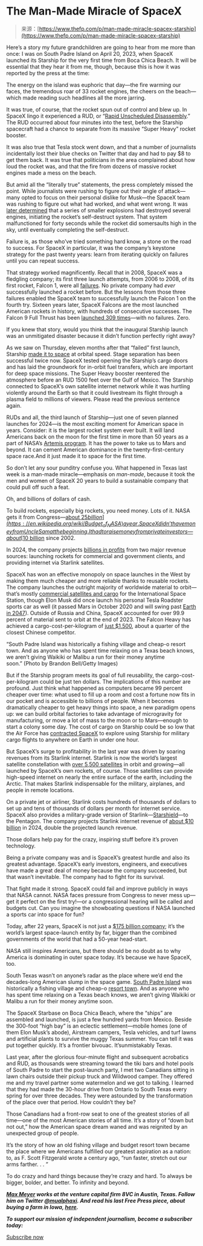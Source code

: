 <!--yml
category: 未分类
date: 2024-05-29 12:30:28
-->

# The Man-Made Miracle of SpaceX

> 来源：[https://www.thefp.com/p/man-made-miracle-spacex-starship](https://www.thefp.com/p/man-made-miracle-spacex-starship)

Here’s a story my future grandchildren are going to hear from me more than once: I was on South Padre Island on April 20, 2023, when SpaceX launched its Starship for the very first time from Boca Chica Beach. It will be essential that they hear it from me, though, because this is how it was reported by the press at the time:

The energy on the island was euphoric that day—the fire warming our faces, the tremendous roar of 33 rocket engines, the cheers on the beach—which made reading such headlines all the more jarring. 

It was true, of course, that the rocket spun out of control and blew up. In SpaceX lingo it experienced a RUD, or “[Rapid Unscheduled Disassembly](https://www.nytimes.com/2023/04/20/science/rapid-unscheduled-disassembly-starship-rocket.html).” The RUD occurred about four minutes into the test, before the Starship spacecraft had a chance to separate from its massive “Super Heavy” rocket booster. 

It was also true that Tesla stock went down, and that a number of journalists incidentally lost their blue checks on Twitter that day and had to pay $8 to get them back. It was true that politicians in the area complained about how loud the rocket was, and that the fire from dozens of massive rocket engines made a mess on the beach.

But amid all the “literally true” statements, the press completely missed the point. While journalists were rushing to figure out their angle of attack—many opted to focus on their personal dislike for Musk—the SpaceX team was rushing to figure out what had worked, and what went wrong. It was [later determined](https://arstechnica.com/space/2023/09/faa-says-spacex-has-more-to-do-before-starship-can-fly-again/) that a series of smaller explosions had destroyed several engines, initiating the rocket’s self-destruct system. That system malfunctioned for forty seconds while the rocket did somersaults high in the sky, until eventually completing the self-destruct.

Failure is, as those who’ve tried something hard know, a stone on the road to success. For SpaceX in particular, it was the company’s keystone strategy for the past twenty years: learn from iterating quickly on failures until you can repeat success. 

That strategy worked magnificently. Recall that in 2008, SpaceX was a fledgling company; its first three launch attempts, from 2006 to 2008, of its first rocket, Falcon 1, were all [failures](https://archive.ph/20130104191629/http://www.spacelaunchreport.com/falcon.html). No private company had *ever* successfully launched a rocket before. But the lessons from those three failures enabled the SpaceX team to successfully launch the Falcon 1 on the fourth try. Sixteen years later, SpaceX Falcons are the most launched American rockets in history, with hundreds of consecutive successes. The Falcon 9 Full Thrust has been [launched 309 times](https://www.spacex.com/vehicles/falcon-9/)—with no failures. Zero.

If you knew that story, would you think that the inaugural Starship launch was an unmitigated disaster because it didn’t function perfectly right away? 

As we saw on Thursday, eleven months after that “failed” first launch, Starship [made it to space](https://www.nytimes.com/live/2024/03/14/science/starship-spacex-launch) at orbital speed. Stage separation has been successful twice now. SpaceX tested opening the Starship’s cargo doors and has laid the groundwork for in-orbit fuel transfers, which are important for deep space missions. The Super Heavy booster reentered the atmosphere before an RUD 1500 feet over the Gulf of Mexico. The Starship connected to SpaceX’s own satellite internet network while it was hurtling violently around the Earth so that it could livestream its flight through a plasma field to millions of viewers. Please read the previous sentence again. 

RUDs and all, the third launch of Starship—just one of seven planned launches for 2024—is the most exciting moment for American space in years. Consider: it is the largest rocket system ever built. It will land Americans back on the moon for the first time in more than 50 years as a part of NASA’s [Artemis program](https://www.nasa.gov/humans-in-space/artemis/). It has the power to take us to Mars and beyond. It can cement American dominance in the twenty-first-century space race.And it just made it to space for the first time.

So don’t let any sour punditry confuse you. What happened in Texas last week is a man-made miracle—emphasis on *man-made*, because it took the men and women of SpaceX 20 years to build a sustainable company that could pull off such a feat.

Oh, and billions of dollars of cash.

To build rockets, especially big rockets, you need money. Lots of it. NASA gets it from Congress—[about $25 billion](https://en.wikipedia.org/wiki/Budget_of_NASA) a year. SpaceX didn’t have money from Uncle Sam at the beginning. It had to raise money from private investors—about [$10 billion](https://www.crunchbase.com/organization/space-exploration-technologies/company_financials) since 2002.

In 2024, the company projects [billions in profits](https://www.reuters.com/technology/spacex-eyes-15-bln-sales-next-year-starlink-strength-bloomberg-news-2023-11-06/) from two major revenue sources: launching rockets for commercial and government clients, and providing internet via Starlink satellites.

SpaceX has won an effective monopoly on space launches in the West by making them much cheaper and more reliable thanks to reusable rockets. The company launches the outright majority of worldwide material to orbit—that’s mostly [commercial satellites and cargo](https://www.spacex.com/humanspaceflight/iss/) for the International Space Station, though Elon Musk did once launch his personal Tesla Roadster sports car as well (it passed Mars in October 2020 and will swing past [Earth in 2047](https://www.cnn.com/2020/10/08/cars/spacex-tesla-mars-starman-scn-trnd/index.html)). Outside of Russia and China, SpaceX accounted for over 99.9 percent of material sent to orbit at the end of 2023\. The Falcon Heavy has achieved a cargo-cost-per-kilogram of [just $1,500](https://www.theguardian.com/science/2023/sep/17/tim-peake-backs-idea-for-solar-farms-in-space-as-costs-fall), about a quarter of the closest Chinese competitor. 

“South Padre Island was historically a fishing village and cheap-o resort town. And as anyone who has spent time relaxing on a Texas beach knows, we aren’t giving Waikiki or Malibu a run for their money anytime soon.” (Photo by Brandon Bell/Getty Images)

But if the Starship program meets its goal of full reusability, the cargo-cost-per-kilogram could be just ten dollars. The implications of this number are profound. Just think what happened as computers became 99 percent cheaper over time: what used to fill up a room and cost a fortune now fits in our pocket and is accessible to billions of people. When it becomes dramatically cheaper to get heavy things into space, a new paradigm opens up: we can build orbital factories to take advantage of microgravity for manufacturing, or move a lot of mass to the moon or to Mars—enough to start a colony some day. The cost of cargo on Starship could be so low that the Air Force has [contracted SpaceX](https://www.cnet.com/tech/tech-industry/spacex-signs-a-deal-to-rocket-military-cargo-around-the-world/) to explore using Starship for military cargo flights to anywhere on Earth in under one hour.

But SpaceX’s surge to profitability in the last year was driven by soaring revenues from its Starlink internet. Starlink is now the world’s largest satellite constellation with [over 5,500 satellites](https://www.space.com/spacex-starlink-satellites.html#:~:text=As%20of%20March%202024%2C%20there%20are%205%2C504%20Starlink,McDowell%20who%20tracks%20the%20constellation%20on%20his%20website.) in orbit and growing—all launched by SpaceX’s own rockets, of course. Those satellites can provide high-speed internet on nearly the entire surface of the earth, including the Arctic. That makes Starlink indispensable for the military, airplanes, and people in remote locations.

On a private jet or airliner, Starlink costs hundreds of thousands of dollars to set up and tens of thousands of dollars per month for internet service. SpaceX also provides a military-grade version of Starlink—[Starshield](https://www.cnbc.com/2023/09/27/spacex-wins-first-pentagon-contract-for-starshield.html)—to the Pentagon. The company projects Starlink internet revenue of [about $10 billion](https://www.starlinkhardware.com/starlink-financials-leaked-projected-to-earn-a-majority-of-revenue-for-spacex-in-2024/) in 2024, double the projected launch revenue.

Those dollars help pay for the crazy, inspiring stuff before it’s proven technology. 

Being a private company was and is SpaceX’s greatest hurdle and also its greatest advantage. SpaceX’s early investors, engineers, and executives have made a great deal of money because the company succeeded, but that wasn’t inevitable. The company had to fight for its survival. 

That fight made it strong. SpaceX could fail and improve publicly in ways that NASA cannot. NASA faces pressure from Congress to never mess up—get it perfect on the first try!—or a congressional hearing will be called and budgets cut. Can you imagine the showboating questions if NASA launched a sports car into space for fun? 

Today, after 22 years, SpaceX is not just a [$175 billion company](https://fortune.com/2023/12/07/elon-musks-spacex-valued-at-175-billion-larger-than-any-ipo-valuation-in-history/); it’s the world’s largest space-launch entity by far, bigger than the combined governments of the world that had a 50-year head-start.

NASA still inspires Americans, but there should be no doubt as to why America is dominating in outer space today. It’s because we have SpaceX, too. 

South Texas wasn’t on anyone’s radar as the place where we’d end the decades-long American slump in the space game. [South Padre Island](https://www.sopadre.com/about/history/) was historically a fishing village and cheap-o [resort town](https://www.sopadre.com/). And as anyone who has spent time relaxing on a Texas beach knows, we aren’t giving Waikiki or Malibu a run for their money anytime soon. 

The SpaceX Starbase on Boca Chica Beach, where the “ships” are assembled and launched, is just a few hundred yards from Mexico. Beside the 300-foot “high bay” is an eclectic settlement—mobile homes (one of them Elon Musk’s abode), Airstream campers, Tesla vehicles, and turf lawns and artificial plants to survive the muggy Texas summer. You can tell it was put together quickly. It’s a frontier bivouac. It’sunmistakably Texas. 

Last year, after the glorious four-minute flight and subsequent acrobatics and RUD, as thousands were streaming toward the tiki bars and hotel pools of South Padre to start the post-launch party, I met two Canadians sitting in lawn chairs outside their pickup truck and Wildwood camper. They offered me and my travel partner some watermelon and we got to talking. I learned that they had made the 30-hour drive from Ontario to South Texas every spring for over three decades. They were astounded by the transformation of the place over that period. How couldn’t they be?

Those Canadians had a front-row seat to one of the greatest stories of all time—one of the most American stories of all time. It’s a story of “down but not out,” how the American space dream waned and was reignited by an unexpected group of people. 

It’s the story of how an old fishing village and budget resort town became the place where we Americans fulfilled our greatest aspiration as a nation: to, as F. Scott Fitzgerald wrote a century ago, “run faster, stretch out our arms farther. . . ”

To do crazy and hard things because they’re crazy and hard. To always be bigger, bolder, and better. To infinity and beyond. 

***[Max Meyer](https://www.maxmeyer.blog/) works at the venture capital firm 8VC in Austin, Texas. Follow him on Twitter [@mualphaxi](https://twitter.com/mualphaxi). And read his last Free Press piece, about buying a farm in Iowa, [here](https://www.thefp.com/p/i-bought-iowa-farm-at-age-22).***

***To support our mission of independent journalism, become a subscriber today:***

[Subscribe now](%%checkout_url%%)